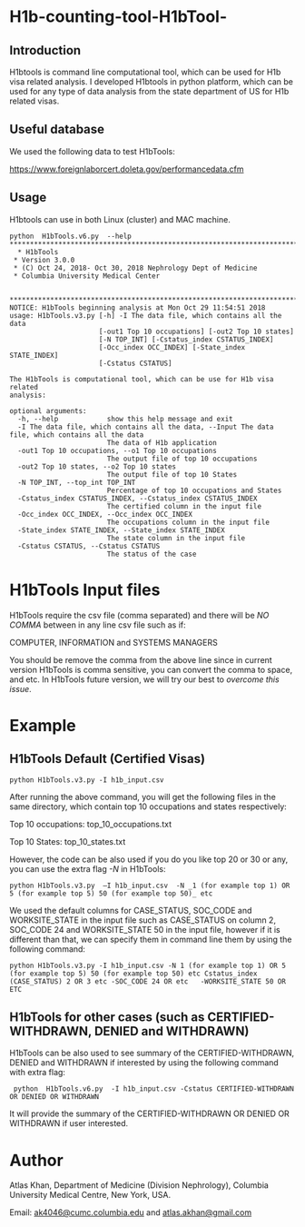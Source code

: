 # H1b-counting-tool-H1bTool-

## Introduction

H1btools is command line computational tool, which can be used for H1b visa related analysis. I developed H1btools in python platform, which can be used for any type of data analysis from the state department of US for H1b related visas.

## Useful database

We used the following data to test H1bTools: 

https://www.foreignlaborcert.doleta.gov/performancedata.cfm

## Usage

H1btools can use in both Linux (cluster) and MAC machine. 

    python  H1bTools.v6.py  --help
    ************************************************************************* 
      * H1bTools 
     * Version 3.0.0 
     * (C) Oct 24, 2018- Oct 30, 2018 Nephrology Dept of Medicine 
     * Columbia University Medical Center 

     *************************************************************************
    NOTICE: H1bTools beginning analysis at Mon Oct 29 11:54:51 2018
    usage: H1bTools.v3.py [-h] -I The data file, which contains all the data
                          [-out1 Top 10 occupations] [-out2 Top 10 states]
                          [-N TOP_INT] [-Cstatus_index CSTATUS_INDEX]
                          [-Occ_index OCC_INDEX] [-State_index STATE_INDEX]
                          [-Cstatus CSTATUS]

    The H1bTools is computational tool, which can be use for H1b visa related
    analysis:

    optional arguments:
      -h, --help            show this help message and exit
      -I The data file, which contains all the data, --Input The data file, which contains all the data
                            The data of H1b application
      -out1 Top 10 occupations, --o1 Top 10 occupations
                            The output file of top 10 occupations
      -out2 Top 10 states, --o2 Top 10 states
                            The output file of top 10 States
      -N TOP_INT, --top_int TOP_INT
                            Percentage of top 10 occupations and States
      -Cstatus_index CSTATUS_INDEX, --Cstatus_index CSTATUS_INDEX
                            The certified column in the input file
      -Occ_index OCC_INDEX, --Occ_index OCC_INDEX
                            The occupations column in the input file
      -State_index STATE_INDEX, --State_index STATE_INDEX
                            The state column in the input file
      -Cstatus CSTATUS, --Cstatus CSTATUS
                            The status of the case
                        

# H1bTools Input files

H1bTools require the csv file (comma separated) and there will be _NO COMMA_ between in any line csv file such as if:

COMPUTER, INFORMATION and SYSTEMS MANAGERS

You should be remove the comma from the above line since in current version H1bTools is comma sensitive, you can convert the comma to space, and etc. In H1bTools future version, we will try our best to _overcome this issue_. 


# Example

## H1bTools Default (Certified Visas)

    python H1bTools.v3.py -I h1b_input.csv

After running the above command, you will get the following files in the same directory, which contain top 10 occupations and states respectively:


Top 10 occupations: top_10_occupations.txt 

Top 10 States: top_10_states.txt


However, the code can be also used if you do you like top 20 or 30 or any, you can use the extra flag _-N_ in H1bTools:


    python H1bTools.v3.py  –I h1b_input.csv  -N _1 (for example top 1) OR 5 (for example top 5) 50 (for example top 50)_ etc


We used the default columns for CASE_STATUS, SOC_CODE and WORKSITE_STATE in the input file such as CASE_STATUS on column 2, SOC_CODE 24 and WORKSITE_STATE 50 in the input file, however if it is different than that, we can specify them in command line them by using the following command:

    python H1bTools.v3.py -I h1b_input.csv -N 1 (for example top 1) OR 5 (for example top 5) 50 (for example top 50) etc Cstatus_index (CASE_STATUS) 2 OR 3 etc -SOC_CODE 24 OR etc   -WORKSITE_STATE 50 OR ETC

## H1bTools for other cases (such as CERTIFIED-WITHDRAWN, DENIED and WITHDRAWN)

H1bTools can be also used to see summary of the CERTIFIED-WITHDRAWN, DENIED and WITHDRAWN if interested by using the following command with extra flag:

     python  H1bTools.v6.py  -I h1b_input.csv -Cstatus CERTIFIED-WITHDRAWN OR DENIED OR WITHDRAWN
 
 It will provide the summary of the CERTIFIED-WITHDRAWN OR DENIED OR WITHDRAWN if user interested.

# Author

Atlas Khan, Department of Medicine (Division Nephrology), Columbia University Medical Centre, New York, USA.

Email: ak4046@cumc.columbia.edu and atlas.akhan@gmail.com

